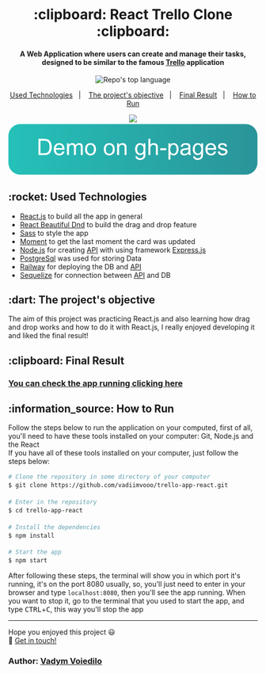 <h1 align="center">
  :clipboard: React Trello Clone :clipboard:
</h1>

<h4 align="center">
  A Web Application where users can create and manage their tasks, designed to be similar to the famous <a href="https://trello.com">Trello</a> application
</h4>

<p align="center">
  <img alt="Repo's top language" src="https://img.shields.io/static/v1?label=Main%20technology&message=React.js&style=for-the-badge&color=24B36B&labelColor=000000">
</p>

<p align="center">
  <a href="#technologies">Used Technologies</a>&nbsp;&nbsp;&nbsp;|&nbsp;&nbsp;&nbsp;
  <a href="#objective">The project's objective</a>&nbsp;&nbsp;&nbsp;|&nbsp;&nbsp;&nbsp;
  <a href="#final-result">Final Result</a>&nbsp;&nbsp;&nbsp;|&nbsp;&nbsp;&nbsp;
  <a href="#how-to-use">How to Run</a>
</p>

<p align="center">
  <img width="750" src="https://prnt.sc/bDgVeo4ts5ww" /> <br>
  <a href="https://vadiimvooo.github.io/trello-app-react/" target="_blank">
    <img alt="Demo on GH Pages" src="./photos/gh-pages-link.png">
  </a>
</p>

<h2 id="techonologies" name="technologies">
  :rocket: Used Technologies
</h2>

- [React.js](https://react.dev/) to build all the app in general
- [React Beautiful Dnd](https://github.com/atlassian/react-beautiful-dnd) to build the drag and drop feature
- [Sass](https://sass-lang.com/) to style the app
- [Moment](https://www.npmjs.com/package/moment) to get the last moment the card was updated
- [Node.js](https://nodejs.org/en) for creating [API](https://github.com/vadiimvooo/trello-clone-api) with using framework [Express.js](https://expressjs.com/)
- [PostgreSql](https://www.postgresql.org/) was used for storing Data
- [Railway](https://railway.app/) for deploying the DB and [API](https://github.com/vadiimvooo/trello-clone-api)
- [Sequelize](https://sequelize.org/) for connection between [API](https://github.com/vadiimvooo/trello-clone-api) and DB



<h2 id="objective" name="objective">
  :dart: The project's objective
</h2>

The aim of this project was practicing React.js and also learning how drag and drop works and how to do it with React.js, I really enjoyed developing it and liked the final result!

<h2 id="final-result" name="final-result">
  :clipboard: Final Result
</h2>

### [You can check the app running clicking here](https://vadiimvooo.github.io/trello-app-react/)

<h2 id="how-to-use" name="how-to-use">
  :information_source: How to Run
</h2>

Follow the steps below to run the application on your computed, first of all, you'll need to have these tools installed on your computer: Git, Node.js and the React<br>
If you have all of these tools installed on your computer, just follow the steps below:

```bash
# Clone the repository in some directory of your computer
$ git clone https://github.com/vadiimvooo/trello-app-react.git

# Enter in the repository
$ cd trello-app-react

# Install the dependencies
$ npm install

# Start the app
$ npm start
```

After following these steps, the terminal will show you in which port it's running, it's on the port 8080 usually, so, you'll just need to enter in your browser and
type `localhost:8080`, then you'll see the app running. When you want to stop it, go to the terminal that you used to start the app, and type <kbd>CTRL</kbd>+<kbd>C</kbd>,
this way you'll stop the app

---

Hope you enjoyed this project :smiley:<br>
:wave: [Get in touch!](https://www.linkedin.com/in/vadym-voiedilo-131283264/)

### Author: [Vadym Voiedilo](https://www.linkedin.com/in/vadym-voiedilo-131283264/)